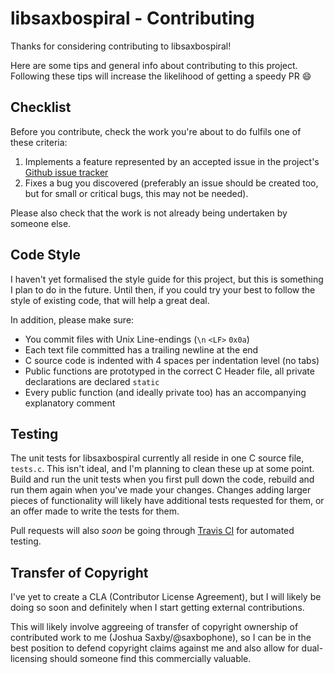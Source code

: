 # libsaxbospiral - Contributing

Thanks for considering contributing to libsaxbospiral!

Here are some tips and general info about contributing to this project. Following these tips will increase the likelihood of getting a speedy PR :smile:

## Checklist

Before you contribute, check the work you're about to do fulfils one of these criteria:

1. Implements a feature represented by an accepted issue in the project's [Github issue tracker](https://github.com/saxbophone/libsaxbospiral/issues)
2. Fixes a bug you discovered (preferably an issue should be created too, but for small or critical bugs, this may not be needed).

Please also check that the work is not already being undertaken by someone else.

## Code Style

I haven't yet formalised the style guide for this project, but this is something I plan to do in the future. Until then, if you could try your best to follow the style of existing code, that will help a great deal.

In addition, please make sure:

- You commit files with Unix Line-endings (`\n` `<LF>` `0x0a`)
- Each text file committed has a trailing newline at the end
- C source code is indented with 4 spaces per indentation level (no tabs)
- Public functions are prototyped in the correct C Header file, all private declarations are declared `static`
- Every public function (and ideally private too) has an accompanying explanatory comment

## Testing

The unit tests for libsaxbospiral currently all reside in one C source file, `tests.c`. This isn't ideal, and I'm planning to clean these up at some point. Build and run the unit tests when you first pull down the code, rebuild and run them again when you've made your changes. Changes adding larger pieces of functionality will likely have additional tests requested for them, or an offer made to write the tests for them.

Pull requests will also *soon* be going through [Travis CI](https://travis-ci.org/) for automated testing.

## Transfer of Copyright

I've yet to create a CLA (Contributor License Agreement), but I will likely be doing so soon and definitely when I start getting external contributions.

This will likely involve aggreeing of transfer of copyright ownership of contributed work to me (Joshua Saxby/@saxbophone), so I can be in the best position to defend copyright claims against me and also allow for dual-licensing should someone find this commercially valuable.

